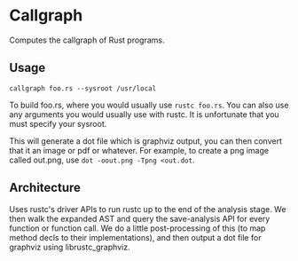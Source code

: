 # Callgraph

Computes the callgraph of Rust programs.

## Usage

```
callgraph foo.rs --sysroot /usr/local
```

To build foo.rs, where you would usually use `rustc foo.rs`. You can also use
any arguments you would usually use with rustc. It is unfortunate that you must
specify your sysroot.

This will generate a dot file which is graphviz output, you can then convert
that it an image or pdf or whatever. For example, to create a png image called
out.png, use `dot -oout.png -Tpng <out.dot`.


## Architecture

Uses rustc's driver APIs to run rustc up to the end of the analysis stage. We
then walk the expanded AST and query the save-analysis API for every function or
function call. We do a little post-processing of this (to map method decls to
their implementations), and then output a dot file for graphviz using
librustc_graphviz.
